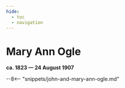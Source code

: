 ```yaml
---
hide:
  - toc
  - navigation 
---
```


# Mary Ann Ogle

**ca. 1823 — 24 August 1907**

--8<-- "snippets/john-and-mary-ann-ogle.md"

